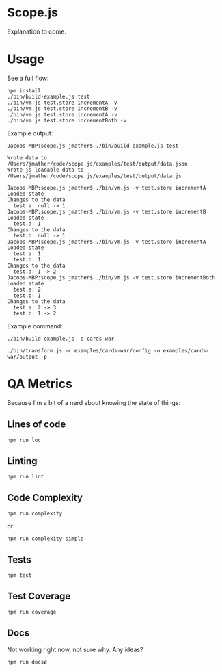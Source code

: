 # Scope.js

Explanation to come.

# Usage

See a full flow:

    npm install
    ./bin/build-example.js test
    ./bin/vm.js test.store incrementA -v
    ./bin/vm.js test.store incrementB -v
    ./bin/vm.js test.store incrementA -v
    ./bin/vm.js test.store incrementBoth -v

Example output:

    Jacobs-MBP:scope.js jmather$ ./bin/build-example.js test

    Wrote data to /Users/jmather/code/scope.js/examples/test/output/data.json
    Wrote js loadable data to /Users/jmather/code/scope.js/examples/test/output/data.js

    Jacobs-MBP:scope.js jmather$ ./bin/vm.js -v test.store incrementA
    Loaded state
    Changes to the data
      test.a: null -> 1
    Jacobs-MBP:scope.js jmather$ ./bin/vm.js -v test.store incrementB
    Loaded state
      test.a: 1
    Changes to the data
      test.b: null -> 1
    Jacobs-MBP:scope.js jmather$ ./bin/vm.js -v test.store incrementA
    Loaded state
      test.a: 1
      test.b: 1
    Changes to the data
      test.a: 1 -> 2
    Jacobs-MBP:scope.js jmather$ ./bin/vm.js -v test.store incrementBoth
    Loaded state
      test.a: 2
      test.b: 1
    Changes to the data
      test.a: 2 -> 3
      test.b: 1 -> 2


Example command:

    ./bin/build-example.js -e cards-war

    ./bin/transform.js -c examples/cards-war/config -o examples/cards-war/output -p


# QA Metrics

Because I'm a bit of a nerd about knowing the state of things:

## Lines of code

    npm run loc

## Linting

    npm run lint

## Code Complexity

    npm run complexity

or

    npm run complexity-simple

## Tests

    npm test

## Test Coverage

    npm run coverage

## Docs

Not working right now, not sure why. Any ideas?

    npm run docsø

